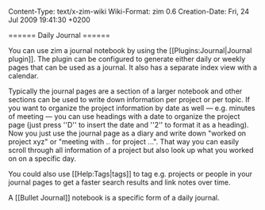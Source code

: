 Content-Type: text/x-zim-wiki
Wiki-Format: zim 0.6
Creation-Date: Fri, 24 Jul 2009 19:41:30 +0200

====== Daily Journal ======

You can use zim a journal notebook by using the [[Plugins:Journal|Journal plugin]]. The plugin can be configured to generate either daily or weekly pages that can be used as a journal. It also has a separate index view with a calendar.

Typically the journal pages are a section of a larger notebook and other sections can be used to write down information per project or per topic. If you want to organize the project information by date as well — e.g. minutes of meeting — you can use headings with a date to organize the project page (just press ''<Ctrl>D'' to insert the date and ''<Ctrl>2'' to format it as a heading). Now you just use the journal page as a diary and write down "worked on project xyz" or "meeting with .. for project ...". That way you can easily scroll through all information of a project but also look up what you worked on on a specific day.

You could also use [[Help:Tags|tags]] to tag e.g. projects or people in your journal pages to get a faster search results and link notes over time.

A [[Bullet Journal]] notebook is a specific form of a daily journal.
